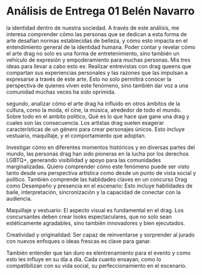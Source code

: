 # Análisis de Entrega 01 Belén Navarro

la identidad dentro de nuestra sociedad. A través de este análisis, me interesa comprender cómo las personas que se dedican a esta forma de arte desafían normas establecidas de belleza, y cómo esto impacta en el entendimiento general de la identidad humana.
Poder contar y revelar cómo el arte drag no solo es una forma de entretenimiento, sino también un vehículo de expresión y empoderamiento para muchas personas.
Mis tres ideas para llevar a cabo esto es: Realizar entrevistas con drag queens que compartan sus experiencias personales y las razones que las impulsan a expresarse a través de este arte. Esto no solo permitirá conocer la perspectiva de quienes viven este fenómeno, sino también dar voz a una comunidad muchas veces ha sido oprimida.

segundo, analizar cómo el arte drag ha influido en otros ámbitos de la cultura, como la moda, el cine, la música, alrededor de todo el mundo. Sobre todo en el ambito politico, Qué es lo que hace que gane una drag y cuales son las consecuencia. Los artistas drag suelen exagerar características de un género para crear personajes únicos. Esto incluye vestuario, maquillaje, y el comportamiento que adoptan.

Investigar cómo en diferentes momentos históricos y en diversas partes del mundo, las personas drag han sido pioneras en la lucha por los derechos LGBTQ+, generando visibilidad y apoyo para las comunidades marginalizadas.
Quiero comprender cómo este fenómeno puede ser visto tanto desde una perspectiva artística como desde un punto de vista social y político. También comprende las hablidades claves en un concurso Drag como Desempeño y presencia en el escenario:  Esto incluye habilidades de baile, interpretación, sincronización y la capacidad de conectar con la audiencia.

Maquillaje y vestuario: El aspecto visual es fundamental en el drag. Los concursantes deben crear looks espectaculares, que no solo sean estéticamente agradables, sino también innovadores y bien ejecutados.

Creatividad y originalidad: Ser capaz de reinventarse y sorprender al jurado con nuevos enfoques o ideas frescas es clave para ganar. 

También entender que tan duro es elentrenamiento para el evento y como esto les influye en su día a día. Cada cuanto ensayan, como lo compatibilizan con su vida social, su perfeccionamiento en el escenario.